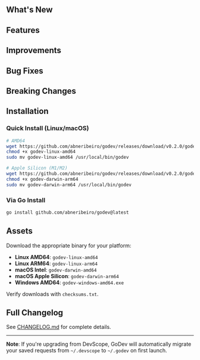 ## What's New

<!-- Describe the main features and improvements in this release -->

## Features

<!-- List new features -->

## Improvements

<!-- List improvements to existing features -->

## Bug Fixes

<!-- List bug fixes -->

## Breaking Changes

<!-- List any breaking changes, or remove this section if none -->

## Installation

### Quick Install (Linux/macOS)

```bash
# AMD64
wget https://github.com/abneribeiro/godev/releases/download/v0.2.0/godev-linux-amd64
chmod +x godev-linux-amd64
sudo mv godev-linux-amd64 /usr/local/bin/godev

# Apple Silicon (M1/M2)
wget https://github.com/abneribeiro/godev/releases/download/v0.2.0/godev-darwin-arm64
chmod +x godev-darwin-arm64
sudo mv godev-darwin-arm64 /usr/local/bin/godev
```

### Via Go Install

```bash
go install github.com/abneribeiro/godev@latest
```

## Assets

Download the appropriate binary for your platform:

- **Linux AMD64**: `godev-linux-amd64`
- **Linux ARM64**: `godev-linux-arm64`
- **macOS Intel**: `godev-darwin-amd64`
- **macOS Apple Silicon**: `godev-darwin-arm64`
- **Windows AMD64**: `godev-windows-amd64.exe`

Verify downloads with `checksums.txt`.

## Full Changelog

See [CHANGELOG.md](https://github.com/abneribeiro/godev/blob/main/CHANGELOG.md) for complete details.

---

**Note**: If you're upgrading from DevScope, GoDev will automatically migrate your saved requests from `~/.devscope` to `~/.godev` on first launch.
